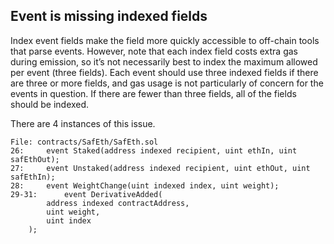## Event is missing indexed fields

Index event fields make the field more quickly accessible to off-chain tools that parse events. However, note that each index field costs extra gas during emission, so it’s not necessarily best to index the maximum allowed per event (three fields). Each event should use three indexed fields if there are three or more fields, and gas usage is not particularly of concern for the events in question. If there are fewer than three fields, all of the fields should be indexed.

There are 4 instances of this issue.
```
File: contracts/SafEth/SafEth.sol
26:   	event Staked(address indexed recipient, uint ethIn, uint safEthOut);
27:     event Unstaked(address indexed recipient, uint ethOut, uint safEthIn);
28:     event WeightChange(uint indexed index, uint weight);
29-31:      event DerivativeAdded(
        address indexed contractAddress,
        uint weight,
        uint index
    );
```
